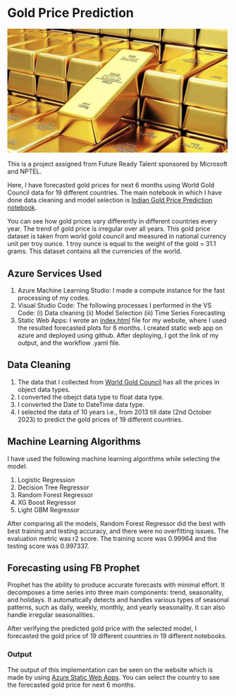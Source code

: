 # Gold Price Prediction

<img src="Images/gold.jpg" alt="Gold Image" width="500">


This is a project assigned from Future Ready Talent sponsored by Microsoft and NPTEL.

Here, I have forecasted gold prices for next 6 months using World Gold Council data for 19 different countries. The main notebook in which I have done data cleaning and model selection is [Indian Gold Price Prediction notebook](https://github.com/akritiupadhyay-au/NPTEL_Microsoft_Project/blob/main/Notebooks/IndianGoldPricePrediction.ipynb).

You can see how gold prices vary differently in different countries every year. The trend of gold price is irregular over all years. This gold price dataset is taken from world gold council and measured in national currency unit per troy ounce. 1 troy ounce is equal to the weight of the gold = 31.1 grams. This dataset contains all the currencies of the world.

## Azure Services Used

1. Azure Machine Learning Studio:
     I made a compute instance for the fast processing of my codes.
2. Visual Studio Code:
     The following processes I performed in the VS Code:
      (i)   Data cleaning
      (ii)  Model Selection
      (iii) Time Series Forecasting  
4. Static Web Apps: I wrote an [index.html](Images/index.html) file for my website, where I used the resulted forecasted plots for 6 months. I created static web app on azure and deployed using github. After deploying, I got the link of my output, and the workflow .yaml file.

## Data Cleaning
1. The data that I collected from [World Gold Council](https://www.gold.org/goldhub/data/gold-prices) has all the prices in object data types.
2. I converted the obejct data type to float data type.
3. I converted the Date to DateTime data type.
4. I selected the data of 10 years i.e., from 2013 till date (2nd October 2023) to predict the gold prices of 19 different countries. 

## Machine Learning Algorithms

I have used the following machine learning algorithms while selecting the model:
1. Logistic Regression
2. Decision Tree Regressor
3. Random Forest Regressor
4. XG Boost Regressor
5. Light GBM Regressor

After comparing all the models, Random Forest Regressor did the best with best training and testing accuracy, and there were no overfitting issues. The evaluation metric was r2 score. The training score was 0.99964 and the testing score was 0.997337. 

## Forecasting using FB Prophet

Prophet has the ability to produce accurate forecasts with minimal effort. It decomposes a time series into three main components: trend, seasonality, and holidays. It automatically detects and handles various types of seasonal patterns, such as daily, weekly, monthly, and yearly seasonality. It can also handle irregular seasonalities.

After verifying the predicted gold price with the selected model, I forecasted the gold price of 19 different countries in 19 different notebooks.

### Output

The output of this implementation can be seen on the website which is made by using [Azure Static Web Apps](https://kind-pond-05f8bb410.3.azurestaticapps.net/). You can select the country to see the forecasted gold price for next 6 months.
